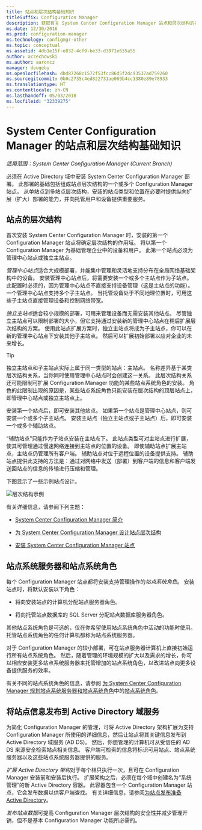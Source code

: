 ```yaml
---
title: 站点和层次结构基础知识
titleSuffix: Configuration Manager
description: 获取有关 System Center Configuration Manager 站点和层次结构的基本信息。
ms.date: 12/30/2016
ms.prod: configuration-manager
ms.technology: configmgr-other
ms.topic: conceptual
ms.assetid: 4db1e15f-e832-4cf9-be33-d3971e635a55
author: aczechowski
ms.author: aaroncz
manager: dougeby
ms.openlocfilehash: dbd87268c1572f53fcc86d5f2dc93537ad759260
ms.sourcegitcommit: 0b0c2735c4ed822731ae069b4cc1380e89e78933
ms.translationtype: HT
ms.contentlocale: zh-CN
ms.lasthandoff: 05/03/2018
ms.locfileid: "32339275"
---
```

# <a name="fundamentals-of-sites-and-hierarchies-for-system-center-configuration-manager"></a>System Center Configuration Manager 的站点和层次结构基础知识

*适用范围：System Center Configuration Manager (Current Branch)*

必须在 Active Directory 域中安装 System Center Configuration Manager 部署。 此部署的基础包括组成站点层次结构的一个或多个 Configuration Manager 站点。 从单站点到多站点层次结构，安装的站点类型和位置在必要时提供纵向扩展（扩大）部署的能力，并向托管用户和设备提供重要服务。

## <a name="hierarchies-of-sites"></a>站点的层次结构
首次安装 System Center Configuration Manager 时，安装的第一个 Configuration Manager 站点将确定层次结构的作用域。 将以第一个 Configuration Manager 为基础管理企业中的设备和用户。 此第一个站点必须为管理中心站点或独立主站点。  

 *管理中心站点*适合大规模部署，并能集中管理和灵活地支持分布在全局网络基础架构中的设备。 安装管理中心站点后，将需要安装一个或多个主站点作为子站点。 此配置时必须的，因为管理中心站点不直接支持设备管理（这是主站点的功能）。 一个管理中心站点支持多个子主站点。 当托管设备处于不同地理位置时，可用这些子主站点直接管理设备和控制网络带宽。  

 *独立主站点*适合较小规模的部署，可用来管理设备而无需安装其他站点。 尽管独立主站点可以限制部署的大小，但它支持通过安装新的管理中心站点在稍后扩展层次结构的方案。 使用此站点扩展方案时，独立主站点将成为子主站点，你可以在新的管理中心站点下安装其他子主站点。 然后可以扩展初始部署以应对企业的未来增长。  

> [!TIP]  
>  独立主站点和子主站点实际上属于同一类型的站点：主站点。 名称差异基于某类层次结构关系，当你同时使用管理中心站点时会创建这一关系。 此层次结构关系还可能限制可扩展 Configuration Manager 功能的某些站点系统角色的安装。 角色的此限制出现的原因是，某些站点系统角色只能安装在层次结构的顶层站点上，即管理中心站点或独立主站点上。  

 安装第一个站点后，即可安装其他站点。 如果第一个站点是管理中心站点，则可安装一个或多个子主站点。 安装主站点（独立主站点或子主站点）后，即可安装一个或多个辅助站点。  

 “辅助站点”只能作为子站点安装在主站点下。 此站点类型可对主站点进行扩展，使其可管理通过慢速网络连接到主站点的位置的设备。 即使辅助站点扩展主站点，主站点仍管理所有客户端。 辅助站点对位于远程位置的设备提供支持。 辅助站点提供此支持的方法是：通过对网络中发送（部署）到客户端的信息和客户端发送回站点的信息的传输进行压缩和管理。  

 下图显示了一些示例站点设计。  

 ![层次结构示例](media/Hierarchy_examples.png)  

 有关详细信息，请参阅下列主题：  

-   [System Center Configuration Manager 简介](../../core/understand/introduction.md)  

-   [为 System Center Configuration Manager 设计站点层次结构](../../core/plan-design/hierarchy/design-a-hierarchy-of-sites.md)  

-   [安装 System Center Configuration Manager 站点](/sccm/core/servers/deploy/install/installing-sites)  

## <a name="site-system-servers-and-site-system-roles"></a>站点系统服务器和站点系统角色  
 每个 Configuration Manager 站点都将安装支持管理操作的*站点系统角色*。 安装站点时，将默认安装以下角色：

-   将向安装站点的计算机分配站点服务器角色。

-   将向托管站点数据库的 SQL Server 分配站点数据库服务器角色。

其他站点系统角色是可选的，仅在你希望使用站点系统角色中活动的功能时使用。 托管站点系统角色的任何计算机都称为站点系统服务器。  

 对于 Configuration Manager 的较小部署，可在站点服务器计算机上直接初始运行所有站点系统角色。 然后，随着管理的环境规模的扩大以及需求的增长，你可以相应安装更多站点系统服务器来托管增加的站点系统角色，以改进站点向更多设备提供服务的效率。  

 有关不同的站点系统角色的信息，请参阅 [为 System Center Configuration Manager 规划站点系统服务器和站点系统角色](../../core/plan-design/hierarchy/plan-for-site-system-servers-and-site-system-roles.md)中的[站点系统角色](../../core/plan-design/hierarchy/plan-for-site-system-servers-and-site-system-roles.md#bkmk_planroles)。

## <a name="publishing-site-information-to-active-directory-domain-services"></a>将站点信息发布到 Active Directory 域服务  
 为简化 Configuration Manager 的管理，可将 Active Directory 架构扩展为支持 Configuration Manager 所使用的详细信息，然后让站点将其关键信息发布到 Active Directory 域服务 (AD DS)。 然后，你想管理的计算机可从受信任的 AD DS 来源安全检索站点相关信息。 客户端可检索的信息将标识可用站点、站点系统服务器以及这些站点系统服务器提供的服务。  

 *扩展 Active Directory 架构*对于每个林只执行一次，且可在 Configuration Manager 安装前和安装后执行。   扩展架构之后，必须在每个域中创建名为“系统管理”的新 Active Directory 容器。 此容器包含一个 Configuration Manager 站点，它会发布数据以供客户端查找。 有关详细信息，请参阅[为站点发布准备 Active Directory](../../core/plan-design/network/extend-the-active-directory-schema.md)。  

 *发布站点数据*可提高 Configuration Manager 层次结构的安全性并减少管理开销，但不是基本 Configuration Manager 功能所必需的。  
